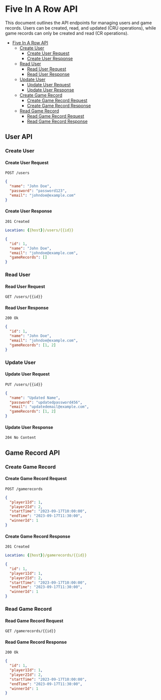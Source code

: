 # Five In A Row API

This document outlines the API endpoints for managing users and game records. Users can be created, read, and updated (CRU operations), while game records can only be created and read (CR operations).

- [Five In A Row API](#five-in-a-row-api)
  - [Create User](#create-user)
    - [Create User Request](#create-user-request)
    - [Create User Response](#create-user-response)
  - [Read User](#read-user)
    - [Read User Request](#read-user-request)
    - [Read User Response](#read-user-response)
  - [Update User](#update-user)
    - [Update User Request](#update-user-request)
    - [Update User Response](#update-user-response)
  - [Create Game Record](#create-game-record)
    - [Create Game Record Request](#create-game-record-request)
    - [Create Game Record Response](#create-game-record-response)
  - [Read Game Record](#read-game-record)
    - [Read Game Record Request](#read-game-record-request)
    - [Read Game Record Response](#read-game-record-response)

## User API

### Create User

#### Create User Request

```http
POST /users
```

```json
{
  "name": "John Doe",
  "password": "password123",
  "email": "johndoe@example.com"
}
```

#### Create User Response

```http
201 Created
```

```yml
Location: {{host}}/users/{{id}}
```

```json
{
  "id": 1,
  "name": "John Doe",
  "email": "johndoe@example.com",
  "gameRecords": []
}
```

### Read User

#### Read User Request

```http
GET /users/{{id}}
```

#### Read User Response

```http
200 Ok
```

```json
{
  "id": 1,
  "name": "John Doe",
  "email": "johndoe@example.com",
  "gameRecords": [1, 2]
}
```

### Update User

#### Update User Request

```http
PUT /users/{{id}}
```

```json
{
  "name": "Updated Name",
  "password": "updatedpassword456",
  "email": "updatedemail@example.com",
  "gameRecords": [1, 2]
}
```

#### Update User Response

```http
204 No Content
```

## Game Record API

### Create Game Record

#### Create Game Record Request

```http
POST /gamerecords
```

```json
{
  "player1Id": 1,
  "player2Id": 2,
  "startTime": "2023-09-17T10:00:00",
  "endTime": "2023-09-17T11:30:00",
  "winnerId": 1
}
```

#### Create Game Record Response

```http
201 Created
```

```yml
Location: {{host}}/gamerecords/{{id}}
```

```json
{
  "id": 1,
  "player1Id": 1,
  "player2Id": 2,
  "startTime": "2023-09-17T10:00:00",
  "endTime": "2023-09-17T11:30:00",
  "winnerId": 1
}
```

### Read Game Record

#### Read Game Record Request

```http
GET /gamerecords/{{id}}
```

#### Read Game Record Response

```http
200 Ok
```

```json
{
  "id": 1,
  "player1Id": 1,
  "player2Id": 2,
  "startTime": "2023-09-17T10:00:00",
  "endTime": "2023-09-17T11:30:00",
  "winnerId": 1
}
```
